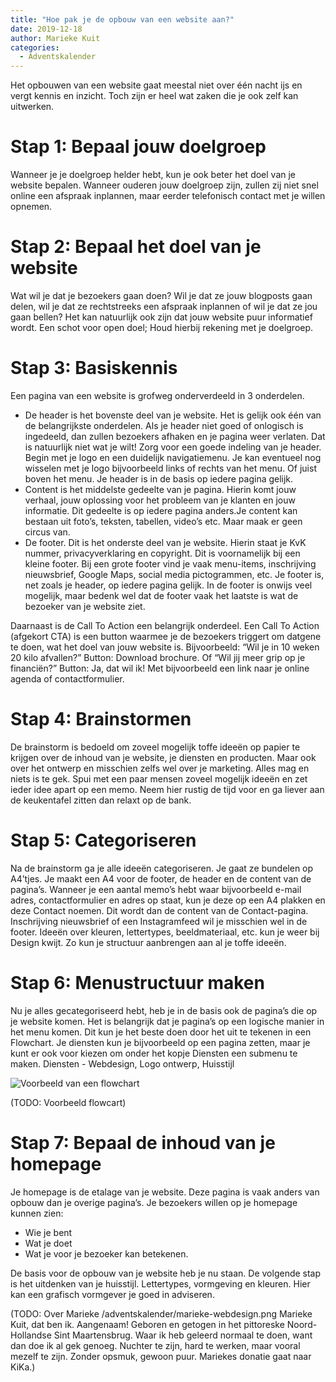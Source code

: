 ```yaml
---
title: "Hoe pak je de opbouw van een website aan?"
date: 2019-12-18
author: Marieke Kuit
categories: 
  - Adventskalender
---
```

Het opbouwen van een website gaat meestal niet over één nacht ijs en vergt kennis en inzicht. Toch zijn er heel wat zaken die je ook zelf kan uitwerken.

# Stap 1: Bepaal jouw doelgroep

Wanneer je je doelgroep helder hebt, kun je ook beter het doel van je website bepalen. Wanneer ouderen jouw doelgroep zijn, zullen zij niet snel online een afspraak inplannen, maar eerder telefonisch contact met je willen opnemen.

# Stap 2: Bepaal het doel van je website

Wat wil je dat je bezoekers gaan doen? Wil je dat ze jouw blogposts gaan delen, wil je dat ze rechtstreeks een afspraak inplannen of wil je dat ze jou gaan bellen? Het kan natuurlijk ook zijn dat jouw website puur informatief wordt. Een schot voor open doel; Houd hierbij rekening met je doelgroep.

# Stap 3: Basiskennis

Een pagina van een website is grofweg onderverdeeld in 3 onderdelen.

* De header is het bovenste deel van je website. Het is gelijk ook één van de belangrijkste onderdelen. Als je header niet goed of onlogisch is ingedeeld, dan zullen bezoekers afhaken en je pagina weer verlaten. Dat is natuurlijk niet wat je wilt! Zorg voor een goede indeling van je header. Begin met je logo en een duidelijk navigatiemenu. Je kan eventueel nog wisselen met je logo bijvoorbeeld links of rechts van het menu. Of juist boven het menu. Je header is in de basis op iedere pagina gelijk.
* Content is het middelste gedeelte van je pagina. Hierin komt jouw verhaal, jouw oplossing voor het probleem van je klanten en jouw informatie. Dit gedeelte is op iedere pagina anders.Je content kan bestaan uit foto’s, teksten, tabellen, video’s etc. Maar maak er geen circus van.
* De footer. Dit is het onderste deel van je website. Hierin staat je KvK nummer, privacyverklaring en copyright. Dit is voornamelijk bij een kleine footer. Bij een grote footer vind je vaak menu-items, inschrijving nieuwsbrief, Google Maps, social media pictogrammen, etc. Je footer is, net zoals je header, op iedere pagina gelijk. In de footer is onwijs veel mogelijk, maar bedenk wel dat de footer vaak het laatste is wat de bezoeker van je website ziet. 

Daarnaast is de Call To Action een belangrijk onderdeel. Een Call To Action (afgekort CTA) is een button waarmee je de bezoekers triggert om datgene te doen, wat het doel van jouw website is. Bijvoorbeeld: “Wil je in 10 weken 20 kilo afvallen?” Button: Download brochure. Of “Wil jij meer grip op je financiën?” Button: Ja, dat wil ik! Met bijvoorbeeld een link naar je online agenda of contactformulier.

# Stap 4: Brainstormen

De brainstorm is bedoeld om zoveel mogelijk toffe ideeën op papier te krijgen over de inhoud van je website, je diensten en producten. Maar ook over het ontwerp en misschien zelfs wel over je marketing. Alles mag en niets is te gek.
Spui met een paar mensen zoveel mogelijk ideeën en zet ieder idee apart op een memo. Neem hier rustig de tijd voor en ga liever aan de keukentafel zitten dan relaxt op de bank.

# Stap 5: Categoriseren

Na de brainstorm ga je alle ideeën categoriseren. Je gaat ze bundelen op A4’tjes. Je maakt een A4 voor de footer, de header en de content van de pagina’s. Wanneer je een aantal memo’s hebt waar bijvoorbeeld e-mail adres, contactformulier en adres op staat, kun je deze op een A4 plakken en deze Contact noemen. Dit wordt dan de content van de Contact-pagina. Inschrijving nieuwsbrief of een Instagramfeed wil je misschien wel in de footer. Ideeën over kleuren, lettertypes, beeldmateriaal, etc. kun je weer bij Design kwijt. Zo kun je structuur aanbrengen aan al je toffe ideeën.

# Stap 6: Menustructuur maken

Nu je alles gecategoriseerd hebt, heb je in de basis ook de pagina’s die op je website komen. Het is belangrijk dat je pagina’s op een logische manier in het menu komen. Dit kun je het beste doen door het uit te tekenen in een Flowchart.
Je diensten kun je bijvoorbeeld op een pagina zetten, maar je kunt er ook voor kiezen om onder het kopje Diensten een submenu te maken. Diensten - Webdesign, Logo ontwerp, Huisstijl

![Voorbeeld van een flowchart](https://fronteers.nl/_img/adventskalender/marieke-webdesign-flowchart.png)

(TODO: Voorbeeld flowcart)

# Stap 7: Bepaal de inhoud van je homepage

Je homepage is de etalage van je website. Deze pagina is vaak anders van opbouw dan je overige pagina’s. Je bezoekers willen op je homepage kunnen zien:

* Wie je bent
* Wat je doet
* Wat je voor je bezoeker kan betekenen.

De basis voor de opbouw van je website heb je nu staan. De volgende stap is het uitdenken van je huisstijl. Lettertypes, vormgeving en kleuren. Hier kan een grafisch vormgever je goed in adviseren.

(TODO: Over Marieke
/adventskalender/marieke-webdesign.png
Marieke Kuit, dat ben ik. Aangenaam! Geboren en getogen in het pittoreske Noord-Hollandse Sint Maartensbrug. Waar ik heb geleerd normaal te doen, want dan doe ik al gek genoeg. Nuchter te zijn, hard te werken, maar vooral mezelf te zijn. Zonder opsmuk, gewoon puur.
Mariekes donatie gaat naar KiKa.)

